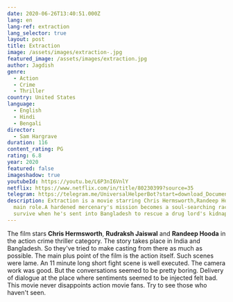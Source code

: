```yaml
---
date: 2020-06-26T13:40:51.000Z
lang: en
lang-ref: extraction
lang_selector: true
layout: post
title: Extraction
image: /assets/images/extraction-.jpg
featured_image: /assets/images/extraction.jpg
author: Jagdish
genre:
  - Action
  - Crime
  - Thriller
country: United States
language:
  - English
  - Hindi
  - Bengali
director:
  - Sam Hargrave
duration: 116
content_rating: PG
rating: 6.8
year: 2020
featured: false
imageshadow: true
youtubeId: https://youtu.be/L6P3nI6VnlY
netflix: https://www.netflix.com/in/title/80230399?source=35
telegram: https://telegram.me/UniversalHelperBot?start=download_Document_627
description: Extraction is a movie starring Chris Hermsworth,Randeep Hooda on
  main role.A hardened mercenary's mission becomes a soul-searching race to
  survive when he's sent into Bangladesh to rescue a drug lord's kidnapped son.
---
```

The film stars **Chris Hermsworth**, **Rudraksh Jaiswal** and **Randeep Hooda** in the action crime thriller category.
The story takes place in India and Bangladesh. So they've tried to make casting from there as much as possible.
The main plus point of the film is the action itself. Such scenes were lame. An 11 minute long short fight scene is well executed.
The camera work was good. But the conversations seemed to be pretty boring. Delivery of dialogue at the place where sentiments seemed to be injected felt bad.
This movie never disappoints action movie fans. Try to see those who haven't seen.